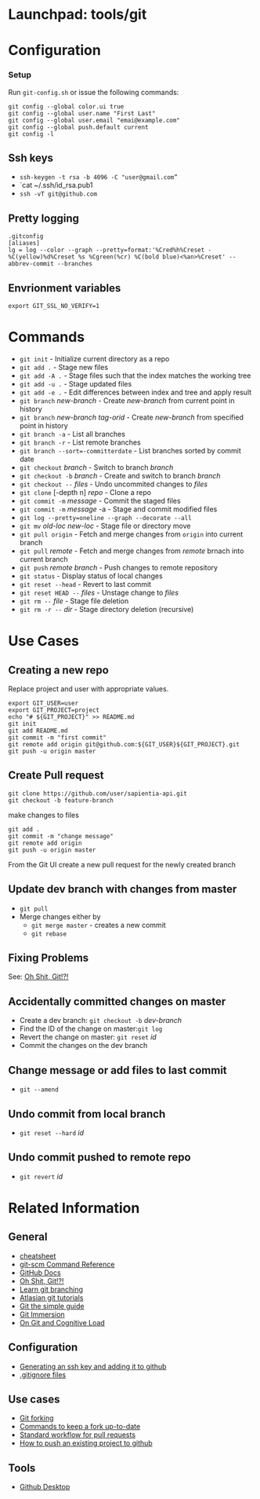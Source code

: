 # Launchpad: tools/git

# Configuration
### Setup
Run `git-config.sh` or issue the following commands:
```
git config --global color.ui true
git config --global user.name "First Last"
git config --global user.email "emai@example.com"
git config --global push.default current
git config -l
```

## Ssh keys 
  * `ssh-keygen -t rsa -b 4096 -C "user@gmail.com”`
  * `cat ~/.ssh/id_rsa.pub1
  * `ssh -vT git@github.com`



## Pretty logging
```
.gitconfig
[aliases]
lg = log --color --graph --pretty=format:'%Cred%h%Creset -%C(yellow)%d%Creset %s %Cgreen(%cr) %C(bold blue)<%an>%Creset' --abbrev-commit --branches
```

## Envrionment variables
```
export GIT_SSL_NO_VERIFY=1
```

# Commands
  * `git init`                           - Initialize current directory as a repo
  * `git add .`                          - Stage new files
  * `git add -A .`                       - Stage files such that the index matches the working tree 
  * `git add -u .`                       - Stage updated files
  * `git add -e .`                       - Edit differences between index and tree and apply result
  * `git branch` *new-branch*            - Create *new-branch* from current point in history  
  * `git branch` *new-branch* *tag-orid* - Create *new-branch* from specified point in history 
  * `git branch -a`                      - List all branches 
  * `git branch -r`                      - List remote branches 
  * `git branch --sort=-committerdate`   - List branches sorted by commit date 
  * `git checkout` *branch*              - Switch to branch *branch*
  * `git checkout -b` *branch*           - Create and switch to branch *branch*
  * `git checkout --` *files*            - Undo uncommited changes to *files*
  * `git clone` [-depth n] *repo*        - Clone a repo
  * `git commit -m` *message*            - Commit the staged files
  * `git commit -m` *message* -a         - Stage and commit modified files
  * `git log --pretty=oneline --graph --decorate --all`
  * `git mv` *old-loc* *new-loc*         - Stage file or directory move
  * `git pull origin`                    - Fetch and merge changes from `origin` into current branch
  * `git pull` *remote*                  - Fetch and merge changes from *remote* brnach into current branch
  * `git push` *remote* *branch*         - Push changes to remote repository
  * `git status`                         - Display status of local changes 
  * `git reset --head`                                  - Revert to last commit
  * `git reset HEAD --` *files*          - Unstage change to *files*  
  * `git rm --` *file*                   - Stage file deletion 
  * `git rm -r --` *dir*                 - Stage directory deletion (recursive)


# Use Cases

## Creating a new repo
Replace project and user with appropriate values.
```
export GIT_USER=user
export GIT_PROJECT=project
echo "# ${GIT_PROJECT}" >> README.md
git init
git add README.md
git commit -m "first commit"
git remote add origin git@github.com:${GIT_USER}${GIT_PROJECT}.git
git push -u origin master
```

## Create Pull request
```
git clone https://github.com/user/sapientia-api.git
git checkout -b feature-branch
```
make changes to files 
```
git add .
git commit -m "change message"
git remote add origin
git push -u origin master
```
From the Git UI create a new pull request for the newly created branch


## Update dev branch with changes from master
  * `git pull`
  * Merge changes either by
    * `git merge master` - creates a new commit
    * `git rebase` 

## Fixing Problems 
See: [Oh Shit, Git!?!](https://ohshitgit.com/)

## Accidentally committed changes on master
  * Create a dev branch: `git checkout -b` *dev-branch*
  * Find the ID of the change on master:`git log` 
  * Revert the change on master: `git reset` *id*
  * Commit the changes on the dev branch

## Change message or add files to last commit
  * `git --amend`

## Undo commit from local branch
  * `git reset --hard` *id*

## Undo commit pushed to remote repo
  * `git revert` *id*


# Related Information
## General
  * [cheatsheet](https://about.gitlab.com/images/press/git-cheat-sheet.pdf)
  * [git-scm Command Reference](https://git-scm.com/docs)
  * [GitHub Docs](https://docs.github.com/en)
  * [Oh Shit, Git!?!](https://ohshitgit.com/)
  * [Learn git branching](https://learngitbranching.js.org/)
  * [Atlasian git tutorials](https://www.atlassian.com/git/tutorials)
  * [Git the simple guide](http://up1.github.io/git-guide/index.html)
  * [Git Immersion](https://gitimmersion.com/index.html)
  * [On Git and Cognitive Load](https://dzone.com/articles/on-git-and-cognitive-load)

## Configuration
  * [Generating an ssh key and adding it to github](https://docs.github.com/en/authentication/connecting-to-github-with-ssh/generating-a-new-ssh-key-and-adding-it-to-the-ssh-agent)
  * [.gitignore files](https://github.com/github/gitignore)

## Use cases 
  * [Git forking](https://gist.github.com/Chaser324/ce0505fbed06b947d962)
  * [Commands to keep a fork up-to-date](https://dzone.com/articles/git-commands-to-keep-a-fork-up-to-date)
  * [Standard workflow for pull requests](https://gist.github.com/Chaser324/ce0505fbed06b947d962)
  * [How to push an existing project to github](https://www.digitalocean.com/community/tutorials/how-to-push-an-existing-project-to-github)

## Tools
  * [Github Desktop](https://desktop.github.com/)
